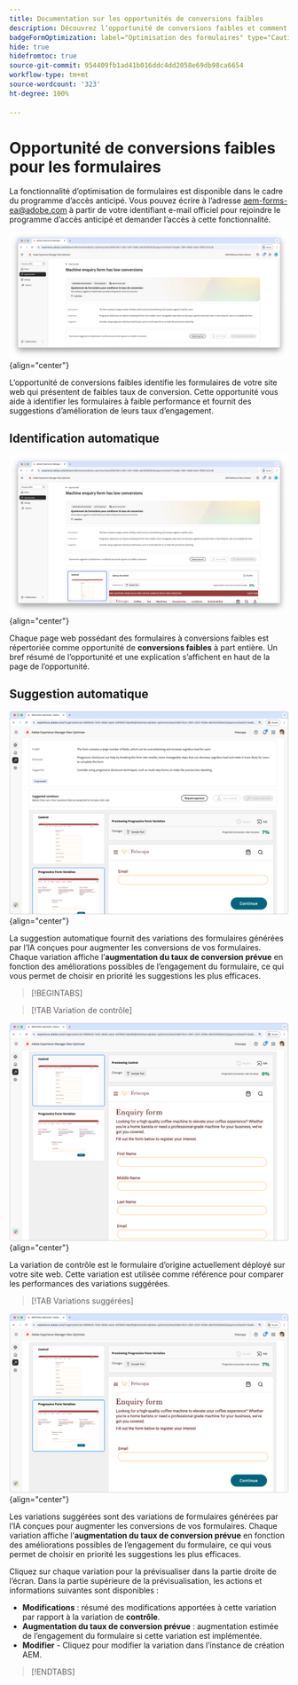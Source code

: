 ```yaml
---
title: Documentation sur les opportunités de conversions faibles
description: Découvrez l’opportunité de conversions faibles et comment l’utiliser afin d’améliorer l’engagement pour les formulaires de votre site web.
badgeFormOptimization: label="Optimisation des formulaires" type="Caution" url="../../opportunity-types/form-optimization.md" tooltip="Optimisation des formulaires"
hide: true
hidefromtoc: true
source-git-commit: 954409fb1ad41b016ddc4dd2058e69db98ca6654
workflow-type: tm+mt
source-wordcount: '323'
ht-degree: 100%

---
```



# Opportunité de conversions faibles pour les formulaires

<span class="preview"> La fonctionnalité d’optimisation de formulaires est disponible dans le cadre du programme d’accès anticipé. Vous pouvez écrire à l’adresse aem-forms-ea@adobe.com à partir de votre identifiant e-mail officiel pour rejoindre le programme d’accès anticipé et demander l’accès à cette fonctionnalité. </span>

![Opportunité de conversions faibles](./assets/low-conversions/hero.png){align="center"}

L’opportunité de conversions faibles identifie les formulaires de votre site web qui présentent de faibles taux de conversion. Cette opportunité vous aide à identifier les formulaires à faible performance et fournit des suggestions d’amélioration de leurs taux d’engagement.

## Identification automatique

![Identification automatique des conversions faibles](./assets/low-conversions/auto-identify.png){align="center"}

Chaque page web possédant des formulaires à conversions faibles est répertoriée comme opportunité de **conversions faibles** à part entière. Un bref résumé de l’opportunité et une explication s’affichent en haut de la page de l’opportunité.

## Suggestion automatique

![Suggestion automatique des conversions faibles](./assets/low-conversions/auto-suggest.png){align="center"}

La suggestion automatique fournit des variations des formulaires générées par l’IA conçues pour augmenter les conversions de vos formulaires. Chaque variation affiche l’**augmentation du taux de conversion prévue** en fonction des améliorations possibles de l’engagement du formulaire, ce qui vous permet de choisir en priorité les suggestions les plus efficaces.

>[!BEGINTABS]

>[!TAB Variation de contrôle]

![Variations de contrôle](./assets/low-conversions/control-variation.png){align="center"}

La variation de contrôle est le formulaire d’origine actuellement déployé sur votre site web. Cette variation est utilisée comme référence pour comparer les performances des variations suggérées.

>[!TAB Variations suggérées]

![Variations suggérées](./assets/low-conversions/suggested-variations.png){align="center"}

Les variations suggérées sont des variations de formulaires générées par l’IA conçues pour augmenter les conversions de vos formulaires. Chaque variation affiche l’**augmentation du taux de conversion prévue** en fonction des améliorations possibles de l’engagement du formulaire, ce qui vous permet de choisir en priorité les suggestions les plus efficaces.

Cliquez sur chaque variation pour la prévisualiser dans la partie droite de l’écran. Dans la partie supérieure de la prévisualisation, les actions et informations suivantes sont disponibles :

* **Modifications** : résumé des modifications apportées à cette variation par rapport à la variation de **contrôle**.
* **Augmentation du taux de conversion prévue** : augmentation estimée de l’engagement du formulaire si cette variation est implémentée.
* **Modifier** - Cliquez pour modifier la variation dans l’instance de création AEM.

>[!ENDTABS]


<!-- 

## Auto-optimize

[!BADGE Ultimate]{type=Positive tooltip="Ultimate"}

![Auto-optimize low conversions](./assets/low-conversions/auto-optimize.png){align="center"}

Sites Optimizer Ultimate adds the ability to deploy auto-optimization for the issues found by the low conversions opportunity.

>[!BEGINTABS]

>[!TAB Test multiple]


>[!TAB Publish selected]

{{auto-optimize-deploy-optimization-slack}}

>[!TAB Request approval]

{{auto-optimize-request-approval}}

>[!ENDTABS]


-->